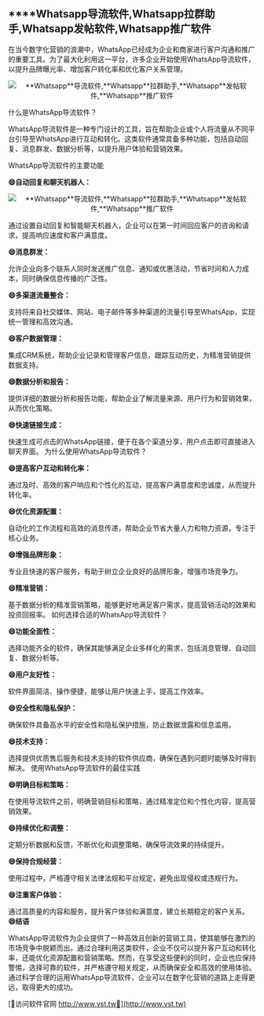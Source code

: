 ## ****Whatsapp**导流软件,**Whatsapp**拉群助手,**Whatsapp**发帖软件,**Whatsapp**推广软件**

在当今数字化营销的浪潮中，WhatsApp已经成为企业和商家进行客户沟通和推广的重要工具。为了最大化利用这一平台，许多企业开始使用WhatsApp导流软件，以提升品牌曝光率、增加客户转化率和优化客户关系管理。

 <center><img src="https://vst.tw/MP4/tuiguang/png/2.png" alt="**Whatsapp**导流软件,**Whatsapp**拉群助手,**Whatsapp**发帖软件,**Whatsapp**推广软件"></center>

什么是WhatsApp导流软件？

WhatsApp导流软件是一种专门设计的工具，旨在帮助企业或个人将流量从不同平台引导至WhatsApp进行互动和转化。这类软件通常具备多种功能，包括自动回复、消息群发、数据分析等，以提升用户体验和营销效果。

WhatsApp导流软件的主要功能

**😄自动回复和聊天机器人：**

 <center><img src="https://vst.tw/MP4/tuiguang/png/4.png" alt="**Whatsapp**导流软件,**Whatsapp**拉群助手,**Whatsapp**发帖软件,**Whatsapp**推广软件"></center>

通过设置自动回复和智能聊天机器人，企业可以在第一时间回应客户的咨询和请求，提高响应速度和客户满意度。

**😄消息群发：**

允许企业向多个联系人同时发送推广信息、通知或优惠活动，节省时间和人力成本，同时确保信息传播的广泛性。

**😄多渠道流量整合：**

支持将来自社交媒体、网站、电子邮件等多种渠道的流量引导至WhatsApp，实现统一管理和高效沟通。

**😄客户数据管理：**

集成CRM系统，帮助企业记录和管理客户信息，跟踪互动历史，为精准营销提供数据支持。

**😄数据分析和报告：**

提供详细的数据分析和报告功能，帮助企业了解流量来源、用户行为和营销效果，从而优化策略。

**😄快速链接生成：**

快速生成可点击的WhatsApp链接，便于在各个渠道分享，用户点击即可直接进入聊天界面。
为什么使用WhatsApp导流软件？

**😄提高客户互动和转化率：**

通过及时、高效的客户响应和个性化的互动，提高客户满意度和忠诚度，从而提升转化率。

**😄优化资源配置：**

自动化的工作流程和高效的消息传递，帮助企业节省大量人力和物力资源，专注于核心业务。

**😄增强品牌形象：**

专业且快速的客户服务，有助于树立企业良好的品牌形象，增强市场竞争力。

**😄精准营销：**

基于数据分析的精准营销策略，能够更好地满足客户需求，提高营销活动的效果和投资回报率。
如何选择合适的WhatsApp导流软件？

**😄功能全面性：**

选择功能齐全的软件，确保其能够满足企业多样化的需求，包括消息管理、自动回复、数据分析等。

**😄用户友好性：**

软件界面简洁、操作便捷，能够让用户快速上手，提高工作效率。

**😄安全性和隐私保护：**

确保软件具备高水平的安全性和隐私保护措施，防止数据泄露和信息滥用。

**😄技术支持：**

选择提供优质售后服务和技术支持的软件供应商，确保在遇到问题时能够及时得到解决。
使用WhatsApp导流软件的最佳实践

**😄明确目标和策略：**

在使用导流软件之前，明确营销目标和策略，通过精准定位和个性化内容，提高营销效果。

**😄持续优化和调整：**

定期分析数据和反馈，不断优化和调整策略，确保导流效果的持续提升。

**😄保持合规经营：**

使用过程中，严格遵守相关法律法规和平台规定，避免出现侵权或违规行为。

**😄注重客户体验：**

通过高质量的内容和服务，提升客户体验和满意度，建立长期稳定的客户关系。
**😄结语**

WhatsApp导流软件为企业提供了一种高效且创新的营销工具，使其能够在激烈的市场竞争中脱颖而出。通过合理利用这类软件，企业不仅可以提升客户互动和转化率，还能优化资源配置和营销策略。然而，在享受这些便利的同时，企业也应保持警惕，选择可靠的软件，并严格遵守相关规定，从而确保安全和高效的使用体验。通过科学合理的运用WhatsApp导流软件，企业可以在数字化营销的道路上走得更远，取得更大的成功。


[👻访问软件官网 http://www.vst.tw👻](http://www.vst.tw)
